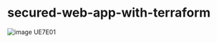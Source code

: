 ﻿# secured-web-app-with-terraform


![image UE7E01](https://user-images.githubusercontent.com/88335759/217295177-6c60a9c6-423e-41b2-9308-0760dbfcd045.png)

